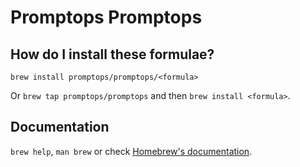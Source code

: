 # Promptops Promptops

## How do I install these formulae?

`brew install promptops/promptops/<formula>`

Or `brew tap promptops/promptops` and then `brew install <formula>`.

## Documentation

`brew help`, `man brew` or check [Homebrew's documentation](https://docs.brew.sh).
